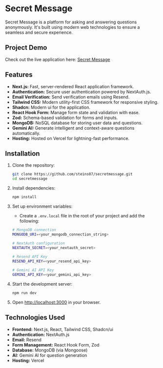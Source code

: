 # Secret Message

Secret Message is a platform for asking and answering questions anonymously. It's built using modern web technologies to ensure a seamless and secure experience.

## Project Demo

Check out the live application here: [Secret Message](https://secretmessage-sigma-flame.vercel.app/)
## Features

*   **Next.js:** Fast, server-rendered React application framework.
*   **Authentication:** Secure user authentication powered by NextAuth.js.
*   **Email Verification:** Send verification emails using Resend.
*   **Tailwind CSS:** Modern utility-first CSS framework for responsive styling.
*   **Shadcn:** Modern ui for the application.
*   **React Hook Form:** Manage form state and validation with ease.
*   **Zod:** Schema-based validation for forms and inputs.
*   **MongoDB:** NoSQL database for storing user data and questions.
*   **Gemini AI:** Generate intelligent and context-aware questions automatically.
*   **Hosting:** Hosted on Vercel for lightning-fast performance.


## Installation

1.  Clone the repository:

    ```bash
    git clone https://github.com/steins07/secretmessage.git
    cd secretmessage
    ```
2.  Install dependencies:

    ```bash
    npm install
    ```
3.  Set up environment variables:
    *   Create a `.env.local` file in the root of your project and add the following:

    ```bash
    # MongoDB connection
    MONGODB_URI=<your_mongodb_connection_string>

    # NextAuth configuration
    NEXTAUTH_SECRET=<your_nextauth_secret>
   
    # Resend API Key
    RESEND_API_KEY=<your_resend_api_key>

    # Gemini AI API Key
    GEMINI_API_KEY=<your_gemini_api_key>
    ```
4.  Start the development server:

    ```bash
    npm run dev
    ```
5.  Open [http://localhost:3000](http://localhost:3000) in your browser.

## Technologies Used

*   **Frontend:** Next.js, React, Tailwind CSS, Shadcn/ui
*   **Authentication:** NextAuth.js
*   **Email:** Resend
*   **Form Management:** React Hook Form, Zod
*   **Database:** MongoDB (via Mongoose)
*   **AI:** Gemini AI for question generation
*   **Hosting:** Vercel

